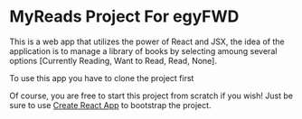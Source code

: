 # MyReads Project For egyFWD

This is a web app that utilizes the power of React and JSX, the idea of the application is to manage a library of books by selecting amoung several options [Currently Reading, Want to Read, Read, None].

To use this app you have to clone the project first

Of course, you are free to start this project from scratch if you wish! Just be sure to use [Create React App](https://github.com/facebookincubator/create-react-app) to bootstrap the project.
